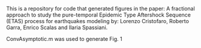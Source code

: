 This is a repository for code that generated figures in the paper:
A fractional approach to study the pure-temporal Epidemic Type Aftershock Sequence (ETAS) process for earthquakes modeling
by: Lorenzo Cristofaro, Roberto Garra, Enrico Scalas and Ilaria Spassiani.

ConvAsymptotic.m was used to generate Fig. 1
